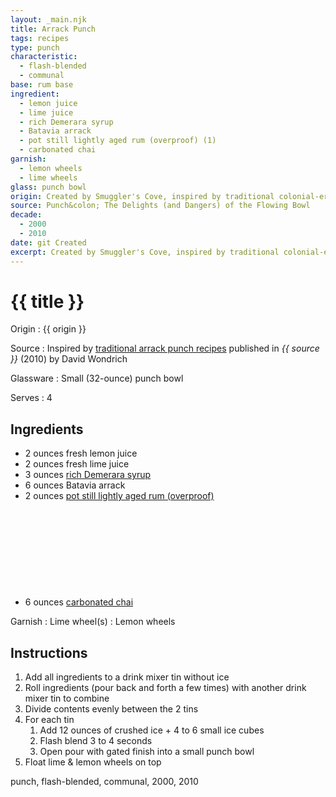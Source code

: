 ```yaml
---
layout: _main.njk
title: Arrack Punch
tags: recipes
type: punch
characteristic:
  - flash-blended
  - communal
base: rum base
ingredient:
  - lemon juice
  - lime juice
  - rich Demerara syrup
  - Batavia arrack
  - pot still lightly aged rum (overproof) (1)
  - carbonated chai
garnish:
  - lemon wheels
  - lime wheels
glass: punch bowl
origin: Created by Smuggler's Cove, inspired by traditional colonial-era punch recipes.
source: Punch&colon; The Delights (and Dangers) of the Flowing Bowl
decade:
  - 2000
  - 2010
date: git Created
excerpt: Created by Smuggler's Cove, inspired by traditional colonial-era punch recipes.
---
```

<!-- markdownlint-disable MD025 -->
# {{ title }}
<!-- markdownlint-enable MD025 -->

Origin
  : {{ origin }}

Source
  : Inspired by <a href="https://www.amazon.com/Punch-Delights-Dangers-Flowing-Bowl-ebook/dp/B00452V30U/" target="_blank" rel="external noopener">traditional arrack punch recipes</a> published in <cite><span data-pagefind-filter="Source">{{ source }}</span></cite> (2010) by David Wondrich

Glassware
  : Small (32-ounce) punch bowl

Serves
  : 4

## Ingredients

* 2 ounces fresh lemon juice
* 2 ounces fresh lime juice
* 3 ounces [rich Demerara syrup](/mixes/2-1-simple-syrup)
* 6 ounces Batavia arrack
* 2 ounces [pot still lightly aged rum (overproof)](/rums/01-rum-pot-still-lightly-aged/)<icon-l space="1em" class="bigger" label="(1)"><span class="with-icon"><svg class="icon"><use href="/assets/images/icons/circle-1.svg#circle-1"></use></svg></span></icon-l>
* 6 ounces [carbonated chai](/mixes/carbonated-chai)

Garnish
  : <span data-pagefind-filter="Garnish">Lime wheel(s)</span>
  : <span data-pagefind-filter="Garnish">Lemon wheels</span>

## Instructions

1. Add all ingredients to a drink mixer tin without ice
2. Roll ingredients (pour back and forth a few times) with another drink mixer tin to combine
3. Divide contents evenly between the 2 tins
4. For each tin
   1. Add 12 ounces of crushed ice + 4 to 6 small ice cubes
   2. Flash blend 3 to 4 seconds
   3. Open pour with gated finish into a small punch bowl
5. Float lime & lemon wheels on top

<div
  class="sr-only"
  data-cat[0]="Drink"
  data-type[0]="Punch"
  data-char[0]="Flash-blended"
  data-char[1]="Communal"
  data-base[0]="Rum/Cane spirits"
  data-ingredient[0]="Lemon juice"
  data-ingredient[1]="Lime juice"
  data-ingredient[2]="Rich Demerara syrup"
  data-ingredient[3]="Batavia arrack"
  data-ingredient[4]="Pot still lightly aged rum [1]"
  data-ingredient[5]="Pot still lightly aged rum (overproof) [1]"
  data-ingredient[6]="Carbonated chai"
  data-pantry[0]="Lemon wheel"
  data-pantry[1]="Lime wheel"
  data-juice[0]="Lemon juice"
  data-juice[1]="Lime juice"
  data-syrup[0]="Rich Demerara syrup"
  data-liquor[0]="Batavia arrack"
  data-liquor[1]="Pot still lightly aged rum [1]"
  data-liquor[2]="Pot still lightly aged rum (overproof) [1]"
  data-prep[0]="Carbonated chai"
  data-origin[0]="Smuggler’s Cove"
  data-glass[0]="Punch bowl"
  data-glass[1]="Punch bowl, small (32-ounce)"
  data-decade[0]="2000"
  data-decade[1]="2010"
  data-pagefind-filter="
    Category[data-cat[0]],
    Type[data-type[0]],
    Characteristic[data-char[0]],
    Characteristic[data-char[1]],
    Base[data-base[0]],
    Ingredient[data-ingredient[0]],
    Ingredient[data-ingredient[1]],
    Ingredient[data-ingredient[2]],
    Ingredient[data-ingredient[3]],
    Ingredient[data-ingredient[4]],
    Ingredient[data-ingredient[5]],
    Ingredient[data-ingredient[6]],
    Pantry[data-pantry[0]],
    Pantry[data-pantry[1]],
    Juice[data-juice[0]],
    Juice[data-juice[1]],
    Syrup[data-syrup[0]],
    Liquor[data-liquor[0]],
    Liquor[data-liquor[1]],
    Liquor[data-liquor[2]],
    Preparation[data-prep[0]],
    Origin[data-origin[0]],
    Glassware[data-glass[0]],
    Glassware[data-glass[1]]
    Decade[data-decade[0]],
    Decade[data-decade[1]]
  "
>
</div>

<div class="keywords" aria-hidden>punch, flash-blended, communal, 2000, 2010</div>
